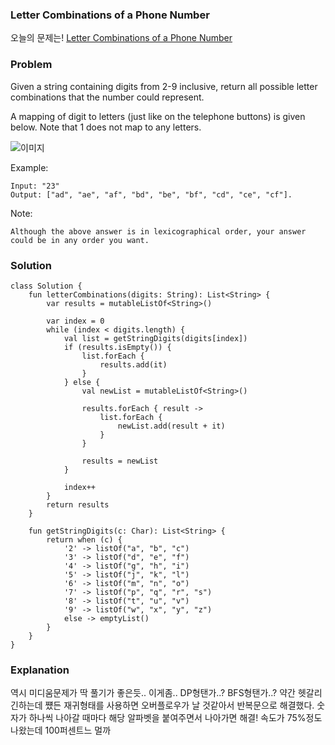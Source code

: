 ###  Letter Combinations of a Phone Number


오늘의 문제는! [Letter Combinations of a Phone Number](https://leetcode.com/problems/distant-barcodes/)

### Problem

Given a string containing digits from 2-9 inclusive, return all possible letter combinations that the number could represent.

A mapping of digit to letters (just like on the telephone buttons) is given below. Note that 1 does not map to any letters.

![이미지](http://upload.wikimedia.org/wikipedia/commons/thumb/7/73/Telephone-keypad2.svg/200px-Telephone-keypad2.svg.png)

Example:

```
Input: "23"
Output: ["ad", "ae", "af", "bd", "be", "bf", "cd", "ce", "cf"].
```

Note:

```
Although the above answer is in lexicographical order, your answer could be in any order you want.
```

### Solution

```
class Solution {
    fun letterCombinations(digits: String): List<String> {
        var results = mutableListOf<String>()

        var index = 0
        while (index < digits.length) {
            val list = getStringDigits(digits[index])
            if (results.isEmpty()) {
                list.forEach {
                    results.add(it)
                }
            } else {
                val newList = mutableListOf<String>()

                results.forEach { result ->
                    list.forEach {
                        newList.add(result + it)
                    }
                }

                results = newList
            }

            index++
        }
        return results
    }

    fun getStringDigits(c: Char): List<String> {
        return when (c) {
            '2' -> listOf("a", "b", "c")
            '3' -> listOf("d", "e", "f")
            '4' -> listOf("g", "h", "i")
            '5' -> listOf("j", "k", "l")
            '6' -> listOf("m", "n", "o")
            '7' -> listOf("p", "q", "r", "s")
            '8' -> listOf("t", "u", "v")
            '9' -> listOf("w", "x", "y", "z")
            else -> emptyList()
        }
    }
}
```

### Explanation

역시 미디움문제가 딱 풀기가 좋은듯.. 이게좀.. DP형탠가..? BFS형탠가..? 약간 헷갈리긴하는데 쩄든 재귀형태를 사용하면 오버플로우가 날 것같아서 반복문으로 해결했다. 숫자가 하나씩 나아갈 때마다 해당 알파벳을 붙여주면서 나아가면 해결! 속도가 75%정도 나왔는데 100퍼센트느 멀까